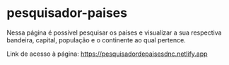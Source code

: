 # pesquisador-paises
Nessa página é possível pesquisar os países e visualizar a sua respectiva bandeira, capital, população e o continente ao qual pertence.

Link de acesso à página: https://pesquisadordepaisesdnc.netlify.app
